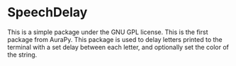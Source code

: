 # SpeechDelay

This is a simple package under the GNU GPL license. This is the first package from AuraPy. This package is used to delay letters printed to the terminal with a set delay between each letter, and optionally set the color of the string.